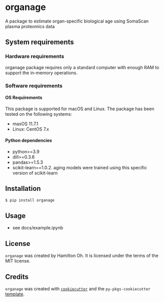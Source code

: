 # organage

A package to estimate organ-specific biological age using SomaScan plasma proteomics data

## System requirements

### Hardware requirements
organage package requires only a standard computer with enough RAM to support the in-memory operations.

### Software requirements

#### OS Requirements
This package is supported for macOS and Linux. The package has been tested on the following systems:
- maxOS 11.7.1
- Linux: CentOS 7.x

#### Python dependencies
- python>=3.9
- dill>=0.3.6
- pandas>=1.5.3
- scikit-learn==1.0.2. aging models were trained using this specific version of scikit-learn

## Installation

```bash
$ pip install organage
```

## Usage

- see docs/example.ipynb

## License

`organage` was created by Hamilton Oh. It is licensed under the terms of the MIT license.

## Credits

`organage` was created with [`cookiecutter`](https://cookiecutter.readthedocs.io/en/latest/) and the `py-pkgs-cookiecutter` [template](https://github.com/py-pkgs/py-pkgs-cookiecutter).
